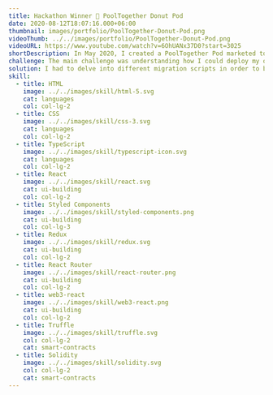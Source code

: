 ```yaml
---
title: Hackathon Winner 🍩 PoolTogether Donut Pod
date: 2020-08-12T18:07:16.000+06:00
thumbnail: images/portfolio/PoolTogether-Donut-Pod.png
videoThumb: ../../images/portfolio/PoolTogether-Donut-Pod.png
videoURL: https://www.youtube.com/watch?v=6OhUANx37D0?start=3025
shortDescription: In May 2020, I created a PoolTogether Pod marketed toward the users of the r/EthTrader subreddit. In this subreddit, users are rewarded with DONUT tokens. The goal of my Pod was to allow them to enter the PoolTogether DAI Pool with their DONUT tokens.
challenge: The main challenge was understanding how I could deploy my own Pod and interact with it. As this was my first interaction with Ethereum smart contracts, I had to really understand how the build tools and deployment process worked.
solution: I had to delve into different migration scripts in order to build my own migration script for testing and deploying my Donut Pod. I also built a DApp to connect to Ethereum wallets and to deposit or withdraw funds from the Donut Pod.
skill:
  - title: HTML
    image: ../../images/skill/html-5.svg
    cat: languages
    col: col-lg-2
  - title: CSS
    image: ../../images/skill/css-3.svg
    cat: languages
    col: col-lg-2
  - title: TypeScript
    image: ../../images/skill/typescript-icon.svg
    cat: languages
    col: col-lg-2
  - title: React
    image: ../../images/skill/react.svg
    cat: ui-building
    col: col-lg-2
  - title: Styled Components
    image: ../../images/skill/styled-components.png
    cat: ui-building
    col: col-lg-3
  - title: Redux
    image: ../../images/skill/redux.svg
    cat: ui-building
    col: col-lg-2
  - title: React Router
    image: ../../images/skill/react-router.png
    cat: ui-building
    col: col-lg-2
  - title: web3-react
    image: ../../images/skill/web3-react.png
    cat: ui-building
    col: col-lg-2
  - title: Truffle
    image: ../../images/skill/truffle.svg
    col: col-lg-2
    cat: smart-contracts
  - title: Solidity
    image: ../../images/skill/solidity.svg
    col: col-lg-2
    cat: smart-contracts
---
```

